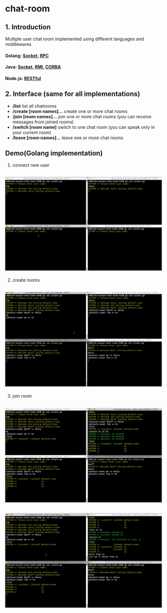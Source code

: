 # chat-room
## 1. Introduction
Multiple user chat room implemented using different languages and middlewares
#### Golang: [Socket](/Go-socket-chat-room), [RPC](/Go-RPC-chat-room)
#### Java: [Socket](/Java-socket-chat-room), [RMI](/Java-RMI-chat-room), [CORBA](/Java-CORBA-chat-room/src)
#### Node.js: [RESTful](/Node-REST-chat-room)

## 2. Interface (same for all implementations)
- **/list** list all chatrooms
- **/create [room names]...** create one or more chat rooms
- **/join [room names]...** join one or more chat rooms (you can receive messages from joined rooms)
- **/switch [room name]** switch to one chat room (you can speak only in your current room)
- **/leave [room names]...** leave one or more chat rooms


## Demo(Golang implementation)

1. connect new user
## <img src="/GIFs/1-connect.gif" >

2. create rooms
## <img src="/GIFs/2-create-room.gif" >

3. join room
## <img src="/GIFs/3-join-r1.gif">
## <img src="/GIFs/4-join-r1.gif">
